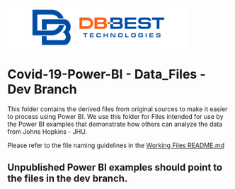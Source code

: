 ![](./../dbbest-logo-small.png)
# Covid-19-Power-BI - Data_Files - Dev Branch
This folder contains the derived files from original sources to make it easier to process using Power BI. We use this folder for Files intended for use by the Power BI examples that demonstrate how others can analyze the data from Johns Hopkins - JHU.
  
Please refer to the file naming guidelines in the [Working Files README.md](./../Working%20Files/Readme.md)  
  
## Unpublished Power BI examples should point to the files in the dev branch.

